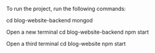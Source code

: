 To run the project, run the following commands:

cd blog-website-backend
mongod

Open a new terminal
cd blog-website-backend
npm start

Open a third terminal
cd blog-website
npm start
